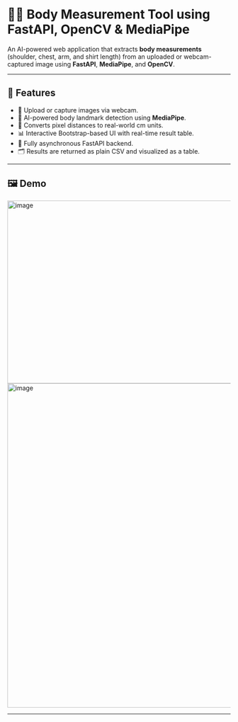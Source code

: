 # 🧍‍♂️ Body Measurement Tool using FastAPI, OpenCV & MediaPipe

An AI-powered web application that extracts **body measurements** (shoulder, chest, arm, and shirt length) from an uploaded or webcam-captured image using **FastAPI**, **MediaPipe**, and **OpenCV**.



---

## 🚀 Features

- 📸 Upload or capture images via webcam.
- 🤖 AI-powered body landmark detection using **MediaPipe**.
- 🧮 Converts pixel distances to real-world cm units.
- 📊 Interactive Bootstrap-based UI with real-time result table.
- 🔁 Fully asynchronous FastAPI backend.
- 🗂️ Results are returned as plain CSV and visualized as a table.

---

## 🖼️ Demo

<img width="759" height="413" alt="image" src="https://github.com/user-attachments/assets/4b084ac9-0664-4d4a-9232-d68031e2b409" />

<img width="740" height="733" alt="image" src="https://github.com/user-attachments/assets/60f6e7de-4453-4d14-b9e2-1bc6a30cf762" />

---

